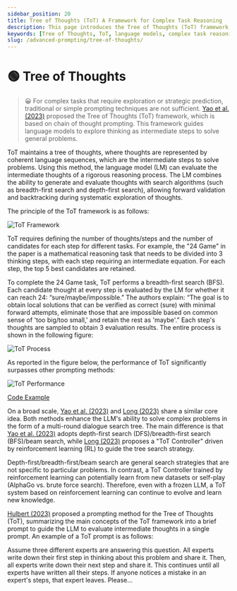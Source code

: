 ```yaml
---
sidebar_position: 20
title: Tree of Thoughts (ToT) A Framework for Complex Task Reasoning
description: This page introduces the Tree of Thoughts (ToT) framework, which enhances language models' ability to reason through complex tasks by using intermediate steps.
keywords: [Tree of Thoughts, ToT, language models, complex task reasoning, AI, AI frameworks]
slug: /advanced-prompting/tree-of-thoughts/
---
```

# 🟢 Tree of Thoughts

> 😀 For complex tasks that require exploration or strategic prediction, traditional or simple prompting techniques are not sufficient. [Yao et al. (2023)](https://arxiv.org/abs/2305.10601) proposed the Tree of Thoughts (ToT) framework, which is based on chain of thought prompting. This framework guides language models to explore thinking as intermediate steps to solve general problems.

ToT maintains a tree of thoughts, where thoughts are represented by coherent language sequences, which are the intermediate steps to solve problems. Using this method, the language model (LM) can evaluate the intermediate thoughts of a rigorous reasoning process. The LM combines the ability to generate and evaluate thoughts with search algorithms (such as breadth-first search and depth-first search), allowing forward validation and backtracking during systematic exploration of thoughts.

The principle of the ToT framework is as follows:

![ToT Framework](https://cdn.jsdelivr.net/gh/donttal/imgbed/img/TOT1.webp)

ToT requires defining the number of thoughts/steps and the number of candidates for each step for different tasks. For example, the "24 Game" in the paper is a mathematical reasoning task that needs to be divided into 3 thinking steps, with each step requiring an intermediate equation. For each step, the top 5 best candidates are retained.

To complete the 24 Game task, ToT performs a breadth-first search (BFS). Each candidate thought at every step is evaluated by the LM for whether it can reach 24: “sure/maybe/impossible.” The authors explain: “The goal is to obtain local solutions that can be verified as correct (sure) with minimal forward attempts, eliminate those that are impossible based on common sense of 'too big/too small,' and retain the rest as 'maybe'.” Each step's thoughts are sampled to obtain 3 evaluation results. The entire process is shown in the following figure:

![ToT Process](https://cdn.jsdelivr.net/gh/donttal/imgbed/img/TOT2.webp)

As reported in the figure below, the performance of ToT significantly surpasses other prompting methods:

![ToT Performance](https://cdn.jsdelivr.net/gh/donttal/imgbed/img/TOT3.webp)

[Code Example](https://github.com/princeton-nlp/tree-of-thought-llm)

On a broad scale, [Yao et al. (2023)](https://arxiv.org/abs/2305.10601) and [Long (2023)](https://arxiv.org/abs/2305.08291) share a similar core idea. Both methods enhance the LLM's ability to solve complex problems in the form of a multi-round dialogue search tree. The main difference is that [Yao et al. (2023)](https://arxiv.org/abs/2305.10601) adopts depth-first search (DFS)/breadth-first search (BFS)/beam search, while [Long (2023)](https://arxiv.org/abs/2305.08291) proposes a "ToT Controller" driven by reinforcement learning (RL) to guide the tree search strategy.

Depth-first/breadth-first/beam search are general search strategies that are not specific to particular problems. In contrast, a ToT Controller trained by reinforcement learning can potentially learn from new datasets or self-play (AlphaGo vs. brute force search). Therefore, even with a frozen LLM, a ToT system based on reinforcement learning can continue to evolve and learn new knowledge.

[Hulbert (2023)](https://github.com/dave1010/tree-of-thought-prompting) proposed a prompting method for the Tree of Thoughts (ToT), summarizing the main concepts of the ToT framework into a brief prompt to guide the LLM to evaluate intermediate thoughts in a single prompt. An example of a ToT prompt is as follows:

<AIInput>
Assume three different experts are answering this question.
All experts write down their first step in thinking about this problem and share it.
Then, all experts write down their next step and share it.
This continues until all experts have written all their steps.
If anyone notices a mistake in an expert's steps, that expert leaves.
Please...
</AIInput>